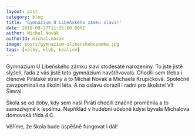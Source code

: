 ```yaml
---
layout: post
category: blog
title: 'Gymnázium U Libeňského zámku slaví!'
date: 2019-09-27T11:35:00.000Z
author: Michal Novák
authorId: michal.novak
image: posts/gymnazium-ulibenskehozamku.jpg
tags: [volby, klub, koalice]
---
```



Gymnázium U Libeňského zámku slaví stodesáté narozeniny. To jste jistě slyšeli, řada z vás jistě toto gymnázium navštěvovala. Chodili sem třeba i členové Pirátské strany a to Michal Novak a Michaela Krupičková. Společně zavzpomínali na školní léta. A na oslavu dorazil i radní pro školství Vít Šimral.

Škola se od doby, kdy sem naši Piráti chodili značně proměnila a to samozřejmě k lepšímu. Například v hudební učebně kdysi bývala Michalova domovská třída 4.C.

Věříme, že škola bude úspěšně fungovat i dál!
